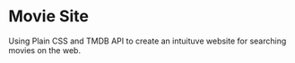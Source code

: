 # Movie Site
 Using Plain CSS and TMDB API to create an intuituve website for searching movies on the web.
